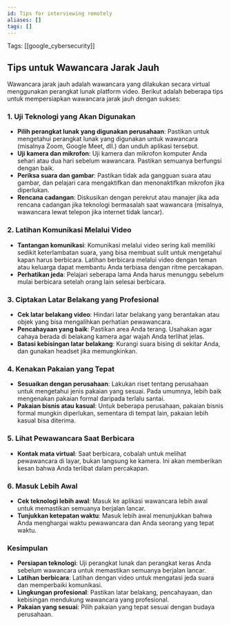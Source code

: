 ```yaml
---
id: Tips for interviewing remotely
aliases: []
tags: []
---
```


Tags: [[google_cybersecurity]]

## Tips untuk Wawancara Jarak Jauh

Wawancara jarak jauh adalah wawancara yang dilakukan secara virtual menggunakan perangkat lunak platform video. Berikut adalah beberapa tips untuk mempersiapkan wawancara jarak jauh dengan sukses:

### 1. Uji Teknologi yang Akan Digunakan

- **Pilih perangkat lunak yang digunakan perusahaan**: Pastikan untuk mengetahui perangkat lunak yang digunakan untuk wawancara (misalnya Zoom, Google Meet, dll.) dan unduh aplikasi tersebut.
- **Uji kamera dan mikrofon**: Uji kamera dan mikrofon komputer Anda sehari atau dua hari sebelum wawancara. Pastikan semuanya berfungsi dengan baik.
- **Periksa suara dan gambar**: Pastikan tidak ada gangguan suara atau gambar, dan pelajari cara mengaktifkan dan menonaktifkan mikrofon jika diperlukan.
- **Rencana cadangan**: Diskusikan dengan perekrut atau manajer jika ada rencana cadangan jika teknologi bermasalah saat wawancara (misalnya, wawancara lewat telepon jika internet tidak lancar).

### 2. Latihan Komunikasi Melalui Video

- **Tantangan komunikasi**: Komunikasi melalui video sering kali memiliki sedikit keterlambatan suara, yang bisa membuat sulit untuk mengetahui kapan harus berbicara. Latihan berbicara melalui video dengan teman atau keluarga dapat membantu Anda terbiasa dengan ritme percakapan.
- **Perhatikan jeda**: Pelajari seberapa lama Anda harus menunggu sebelum mulai berbicara setelah orang lain selesai berbicara.

### 3. Ciptakan Latar Belakang yang Profesional

- **Cek latar belakang video**: Hindari latar belakang yang berantakan atau objek yang bisa mengalihkan perhatian pewawancara.
- **Pencahayaan yang baik**: Pastikan area Anda terang. Usahakan agar cahaya berada di belakang kamera agar wajah Anda terlihat jelas.
- **Batasi kebisingan latar belakang**: Kurangi suara bising di sekitar Anda, dan gunakan headset jika memungkinkan.

### 4. Kenakan Pakaian yang Tepat

- **Sesuaikan dengan perusahaan**: Lakukan riset tentang perusahaan untuk mengetahui jenis pakaian yang sesuai. Pada umumnya, lebih baik mengenakan pakaian formal daripada terlalu santai.
- **Pakaian bisnis atau kasual**: Untuk beberapa perusahaan, pakaian bisnis formal mungkin diperlukan, sementara di tempat lain, pakaian lebih kasual bisa diterima.

### 5. Lihat Pewawancara Saat Berbicara

- **Kontak mata virtual**: Saat berbicara, cobalah untuk melihat pewawancara di layar, bukan langsung ke kamera. Ini akan memberikan kesan bahwa Anda terlibat dalam percakapan.

### 6. Masuk Lebih Awal

- **Cek teknologi lebih awal**: Masuk ke aplikasi wawancara lebih awal untuk memastikan semuanya berjalan lancar.
- **Tunjukkan ketepatan waktu**: Masuk lebih awal menunjukkan bahwa Anda menghargai waktu pewawancara dan Anda seorang yang tepat waktu.

### Kesimpulan

- **Persiapan teknologi**: Uji perangkat lunak dan perangkat keras Anda sebelum wawancara untuk memastikan semuanya berjalan lancar.
- **Latihan berbicara**: Latihan dengan video untuk mengatasi jeda suara dan memperbaiki komunikasi.
- **Lingkungan profesional**: Pastikan latar belakang, pencahayaan, dan kebisingan mendukung wawancara yang profesional.
- **Pakaian yang sesuai**: Pilih pakaian yang tepat sesuai dengan budaya perusahaan.
